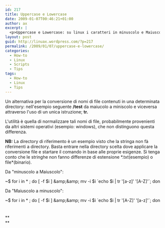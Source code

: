```yaml
---
id: 217
title: Uppercase e Lowercase
date: 2009-01-07T00:46:21+01:00
author: ax
excerpt: |
  <p>Uppercase e Lowercase: su linux i caratteri in minuscolo e Maiuscolo hanno sostanza differente. Piccolo tip per il reverse di tali caratteri da x=X e viceversa.</p>
layout: post
guid: http://linuax.wordpress.com/?p=217
permalink: /2009/01/07/uppercase-e-lowercase/
categories:
  - How-to
  - Linux
  - Scripts
  - Tips
tags:
  - How-to
  - Linux
  - Tips
---
```

Un alternativa per la conversione di nomi di file contenuti in una determinata directory: nell'esempio seguente **/test** da maiucolo a miniscolo e viceversa attraverso l'uso di un unica istruzione; **tr.**

L'utilità è quella di normalizzare tali nomi di file, probabilmente provenienti da altri sistemi operativi (esempio: windows), che non distinguono questa differenza.

**NB:** La directory di riferimento è un esempio visto che la stringa non fà riferimenti a directory. Basta entrare nella directory scelta dove applicare la conversione file e startare il comando in base alle proprie esigenze. Si tenga conto che le stringhe non fanno differenze di estensione \*.txt(esempio) o file\*(binario).

Da "minuscolo a Maiuscolo":

<div class="codecolorer-container bash dawn" style="overflow:auto;white-space:nowrap;width:%;">
  <div class="bash codecolorer">
    <span class="co4">~$ </span><span class="kw1">for</span> i <span class="kw1">in</span> <span class="sy0">*</span> ; <span class="kw1">do</span> <span class="br0">&#91;</span> <span class="re5">-f</span> <span class="re1">$i</span> <span class="br0">&#93;</span> <span class="sy0">&</span>amp;<span class="sy0">&</span>amp; <span class="kw2">mv</span> <span class="re5">-i</span> <span class="re1">$i</span> <span class="sy0">`</span><span class="kw3">echo</span> <span class="re1">$i</span> <span class="sy0">|</span> <span class="kw2">tr</span> <span class="st_h">'[a-z]'</span> <span class="st_h">'[A-Z]'</span><span class="sy0">`</span>; <span class="kw1">done</span>
  </div>
</div>

Da "Maiuscolo a minuscolo":

<div class="codecolorer-container bash dawn" style="overflow:auto;white-space:nowrap;width:%;">
  <div class="bash codecolorer">
    <span class="co4">~$ </span><span class="kw1">for</span> i <span class="kw1">in</span> <span class="sy0">*</span> ; <span class="kw1">do</span> <span class="br0">&#91;</span> <span class="re5">-f</span> <span class="re1">$i</span> <span class="br0">&#93;</span> <span class="sy0">&</span>amp;<span class="sy0">&</span>amp; <span class="kw2">mv</span> <span class="re5">-i</span> <span class="re1">$i</span> <span class="sy0">`</span><span class="kw3">echo</span> <span class="re1">$i</span> <span class="sy0">|</span> <span class="kw2">tr</span> <span class="st_h">'[A-Z]'</span> <span class="st_h">'[a-z]'</span><span class="sy0">`</span>; <span class="kw1">done</span>
  </div>
</div>

#

**  
**